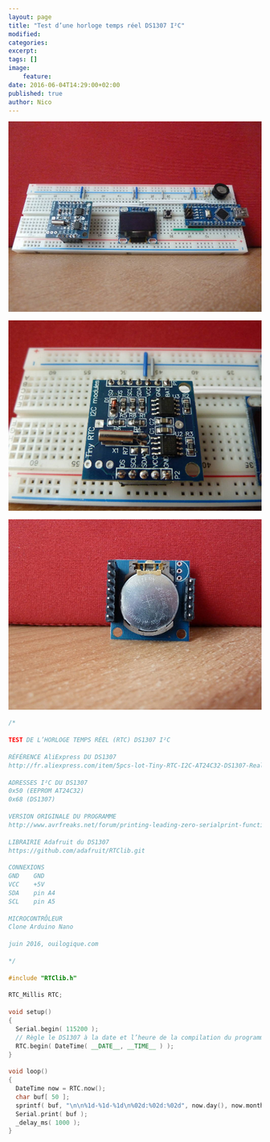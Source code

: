 ```yaml
---
layout: page
title: "Test d’une horloge temps réel DS1307 I²C"
modified:
categories:
excerpt:
tags: []
image:
    feature:
date: 2016-06-04T14:29:00+02:00
published: true
author: Nico
---
```


![...](../../files/2016-06-04-test_horloge_temps_reel_i2c/2016-06-04-test_horloge_temps_reel_i2c_001_lowres.jpg)

![...](../../files/2016-06-04-test_horloge_temps_reel_i2c/2016-06-04-test_horloge_temps_reel_i2c_002_lowres.jpg)

![...](../../files/2016-06-04-test_horloge_temps_reel_i2c/2016-06-04-test_horloge_temps_reel_i2c_003_lowres.jpg)

```c++
/*

TEST DE L’HORLOGE TEMPS RÉEL (RTC) DS1307 I²C

RÉFÉRENCE AliExpress DU DS1307
http://fr.aliexpress.com/item/5pcs-lot-Tiny-RTC-I2C-AT24C32-DS1307-Real-Time-Clock-Module-Board-For-Arduino-With-A/32327865928.html

ADRESSES I²C DU DS1307
0x50 (EEPROM AT24C32)
0x68 (DS1307)

VERSION ORIGINALE DU PROGRAMME
http://www.avrfreaks.net/forum/printing-leading-zero-serialprint-function

LIBRAIRIE Adafruit du DS1307
https://github.com/adafruit/RTClib.git

CONNEXIONS
GND    GND
VCC    +5V
SDA    pin A4
SCL    pin A5

MICROCONTRÔLEUR
Clone Arduino Nano

juin 2016, ouilogique.com

*/

#include "RTClib.h"

RTC_Millis RTC;

void setup()
{
  Serial.begin( 115200 );
  // Règle le DS1307 à la date et l’heure de la compilation du programme
  RTC.begin( DateTime( __DATE__, __TIME__ ) );
}

void loop()
{
  DateTime now = RTC.now();
  char buf[ 50 ];
  sprintf( buf, "\n\n%1d-%1d-%1d\n%02d:%02d:%02d", now.day(), now.month(), now.year(), now.hour(), now.minute(), now.second() );
  Serial.print( buf );
  _delay_ms( 1000 );
}
```
